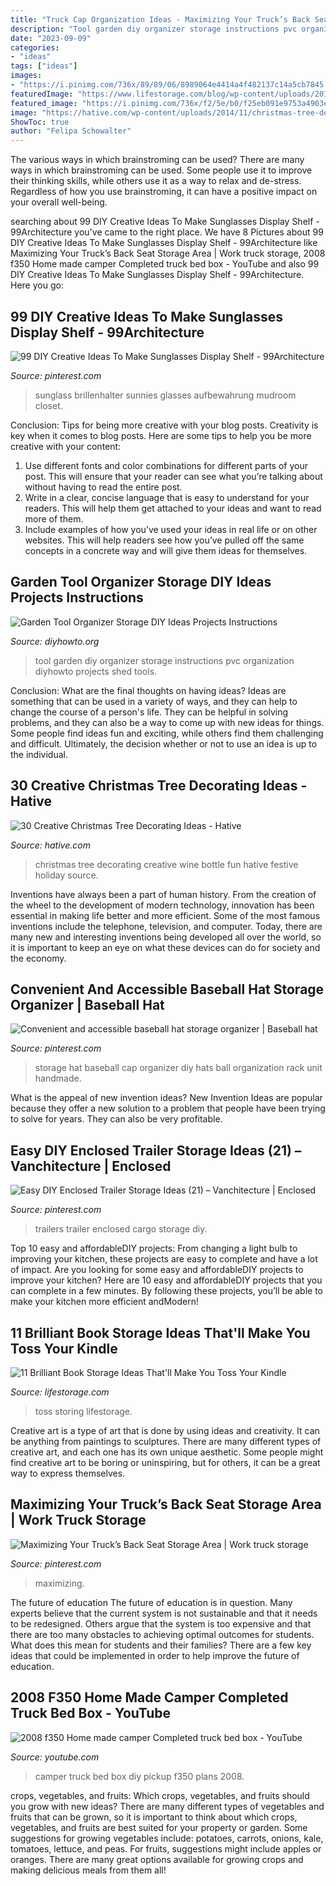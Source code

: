 ```yaml
---
title: "Truck Cap Organization Ideas - Maximizing Your Truck’s Back Seat Storage Area"
description: "Tool garden diy organizer storage instructions pvc organization diyhowto projects shed tools"
date: "2023-09-09"
categories:
- "ideas"
tags: ["ideas"]
images:
- "https://i.pinimg.com/736x/89/89/06/8989064e4414a4f482137c14a5cb7845.jpg"
featuredImage: "https://www.lifestorage.com/blog/wp-content/uploads/2015/09/book-storage.png"
featured_image: "https://i.pinimg.com/736x/f2/5e/b0/f25eb091e9753a4903eee8feb2949522.jpg"
image: "https://hative.com/wp-content/uploads/2014/11/christmas-tree-decorating-ideas/7-christmas-tree-decorating-ideas.jpg"
ShowToc: true
author: "Felipa Schowalter"
---
```



The various ways in which brainstroming can be used?
There are many ways in which brainstroming can be used. Some people use it to improve their thinking skills, while others use it as a way to relax and de-stress. Regardless of how you use brainstroming, it can have a positive impact on your overall well-being.

	

		
searching about 99 DIY Creative Ideas To Make Sunglasses Display Shelf - 99Architecture you've came to the right place. We have 8 Pictures about 99 DIY Creative Ideas To Make Sunglasses Display Shelf - 99Architecture like Maximizing Your Truck’s Back Seat Storage Area | Work truck storage, 2008 f350 Home made camper Completed truck bed box - YouTube and also 99 DIY Creative Ideas To Make Sunglasses Display Shelf - 99Architecture. Here you go:
		
    
## 99 DIY Creative Ideas To Make Sunglasses Display Shelf - 99Architecture

<img loading=lazy src="https://i.pinimg.com/736x/85/6b/97/856b973035f0608109b4a6ec815eb0bb--sunglass-display-diy-creative-ideas.jpg" onerror="this.onerror=null;this.src='https://tse2.mm.bing.net/th?id=OIP.ID3mNlCRtfWSwbXrKQqCTwHaLG&amp;pid=15.1';" alt="99 DIY Creative Ideas To Make Sunglasses Display Shelf - 99Architecture">

_Source: pinterest.com_

>sunglass brillenhalter sunnies glasses aufbewahrung mudroom closet. 

	

Conclusion: Tips for being more creative with your blog posts.
Creativity is key when it comes to blog posts. Here are some tips to help you be more creative with your content: 
1. Use different fonts and color combinations for different parts of your post. This will ensure that your reader can see what you’re talking about without having to read the entire post. 
2. Write in a clear, concise language that is easy to understand for your readers. This will help them get attached to your ideas and want to read more of them. 
3. Include examples of how you’ve used your ideas in real life or on other websites. This will help readers see how you’ve pulled off the same concepts in a concrete way and will give them ideas for themselves. 

    
## Garden Tool Organizer Storage DIY Ideas Projects Instructions

<img loading=lazy src="http://www.diyhowto.org/wp-content/uploads/DIYHowto-DIY-Garden-Tool-Organizer-Ideas-01-1.jpg" onerror="this.onerror=null;this.src='https://tse4.mm.bing.net/th?id=OIP.C6XfqtdVagRuJOiNkYOX_gHaHv&amp;pid=15.1';" alt="Garden Tool Organizer Storage DIY Ideas Projects Instructions">

_Source: diyhowto.org_

>tool garden diy organizer storage instructions pvc organization diyhowto projects shed tools. 

	

Conclusion: What are the final thoughts on having ideas?
Ideas are something that can be used in a variety of ways, and they can help to change the course of a person's life. They can be helpful in solving problems, and they can also be a way to come up with new ideas for things. Some people find ideas fun and exciting, while others find them challenging and difficult. Ultimately, the decision whether or not to use an idea is up to the individual.

    
## 30 Creative Christmas Tree Decorating Ideas - Hative

<img loading=lazy src="https://hative.com/wp-content/uploads/2014/11/christmas-tree-decorating-ideas/7-christmas-tree-decorating-ideas.jpg" onerror="this.onerror=null;this.src='https://tse1.mm.bing.net/th?id=OIP.g4IEa6T-bzO3XhIDDIgNvgHaLH&amp;pid=15.1';" alt="30 Creative Christmas Tree Decorating Ideas - Hative">

_Source: hative.com_

>christmas tree decorating creative wine bottle fun hative festive holiday source. 

	

Inventions have always been a part of human history. From the creation of the wheel to the development of modern technology, innovation has been essential in making life better and more efficient. Some of the most famous inventions include the telephone, television, and computer. Today, there are many new and interesting inventions being developed all over the world, so it is important to keep an eye on what these devices can do for society and the economy.

    
## Convenient And Accessible Baseball Hat Storage Organizer | Baseball Hat

<img loading=lazy src="https://i.pinimg.com/736x/e5/64/f5/e564f50a60c2635c9f052f2b488e41fa.jpg" onerror="this.onerror=null;this.src='https://tse3.mm.bing.net/th?id=OIP.SSkj5kzXz5Wbs1DGR40XPwHaFi&amp;pid=15.1';" alt="Convenient and accessible baseball hat storage organizer | Baseball hat">

_Source: pinterest.com_

>storage hat baseball cap organizer diy hats ball organization rack unit handmade. 

	

What is the appeal of new invention ideas?
New Invention Ideas are popular because they offer a new solution to a problem that people have been trying to solve for years. They can also be very profitable.

    
## Easy DIY Enclosed Trailer Storage Ideas (21) – Vanchitecture | Enclosed

<img loading=lazy src="https://i.pinimg.com/736x/89/89/06/8989064e4414a4f482137c14a5cb7845.jpg" onerror="this.onerror=null;this.src='https://tse2.mm.bing.net/th?id=OIP.fybObteF2LmTyFVB64ovbgHaFj&amp;pid=15.1';" alt="Easy DIY Enclosed Trailer Storage Ideas (21) – Vanchitecture | Enclosed">

_Source: pinterest.com_

>trailers trailer enclosed cargo storage diy. 

	

Top 10 easy and affordableDIY projects: From changing a light bulb to improving your kitchen, these projects are easy to complete and have a lot of impact.
Are you looking for some easy and affordableDIY projects to improve your kitchen? Here are 10 easy and affordableDIY projects that you can complete in a few minutes. By following these projects, you’ll be able to make your kitchen more efficient andModern!

    
## 11 Brilliant Book Storage Ideas That&#039;ll Make You Toss Your Kindle

<img loading=lazy src="https://www.lifestorage.com/blog/wp-content/uploads/2015/09/book-storage.png" onerror="this.onerror=null;this.src='https://tse1.mm.bing.net/th?id=OIP.0_rQ_6a9kjO3UHD9K__0OQHaLG&amp;pid=15.1';" alt="11 Brilliant Book Storage Ideas That&#039;ll Make You Toss Your Kindle">

_Source: lifestorage.com_

>toss storing lifestorage. 

	

Creative art is a type of art that is done by using ideas and creativity. It can be anything from paintings to sculptures. There are many different types of creative art, and each one has its own unique aesthetic. Some people might find creative art to be boring or uninspiring, but for others, it can be a great way to express themselves.

    
## Maximizing Your Truck’s Back Seat Storage Area | Work Truck Storage

<img loading=lazy src="https://i.pinimg.com/736x/f2/5e/b0/f25eb091e9753a4903eee8feb2949522.jpg" onerror="this.onerror=null;this.src='https://tse2.mm.bing.net/th?id=OIP.9Zy1Pt51_GYsE9CTH_TT7gHaLa&amp;pid=15.1';" alt="Maximizing Your Truck’s Back Seat Storage Area | Work truck storage">

_Source: pinterest.com_

>maximizing. 

	

The future of education
The future of education is in question. Many experts believe that the current system is not sustainable and that it needs to be redesigned. Others argue that the system is too expensive and that there are too many obstacles to achieving optimal outcomes for students. What does this mean for students and their families?
There are a few key ideas that could be implemented in order to help improve the future of education.

    
## 2008 F350 Home Made Camper Completed Truck Bed Box - YouTube

<img loading=lazy src="https://i.ytimg.com/vi/pJrr7obkSZ8/maxresdefault.jpg" onerror="this.onerror=null;this.src='https://tse1.mm.bing.net/th?id=OIP.wqpagZfHKoXwShnQQGKAYwHaEK&amp;pid=15.1';" alt="2008 f350 Home made camper Completed truck bed box - YouTube">

_Source: youtube.com_

>camper truck bed box diy pickup f350 plans 2008. 

	

crops, vegetables, and fruits: Which crops, vegetables, and fruits should you grow with new ideas?
There are many different types of vegetables and fruits that can be grown, so it is important to think about which crops, vegetables, and fruits are best suited for your property or garden. Some suggestions for growing vegetables include: potatoes, carrots, onions, kale, tomatoes, lettuce, and peas. For fruits, suggestions might include apples or oranges. There are many great options available for growing crops and making delicious meals from them all!

